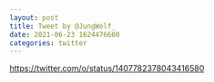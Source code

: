 ```yaml
--- 
layout: post 
title: Tweet by @JungWolf_ 
date: 2021-06-23 1624476600 
categories: twitter 
--- 
```

https://twitter.com/o/status/1407782378043416580